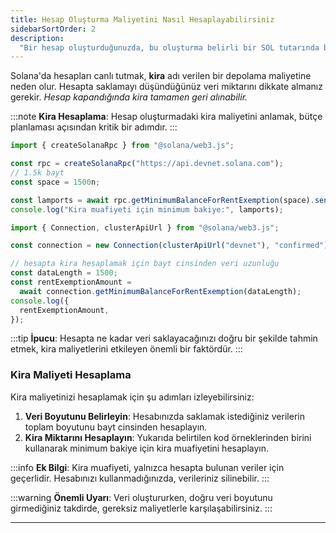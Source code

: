 ```yaml
---
title: Hesap Oluşturma Maliyetini Nasıl Hesaplayabilirsiniz
sidebarSortOrder: 2
description:
  "Bir hesap oluşturduğunuzda, bu oluşturma belirli bir SOL tutarında bir maliyet taşır. Bir hesabın oluşturulurken ne kadar maliyeti olduğunu nasıl hesaplayacağınızı öğrenin."
---
```


Solana'da hesapları canlı tutmak, **kira** adı verilen bir depolama maliyetine neden olur. Hesapta saklamayı düşündüğünüz veri miktarını dikkate almanız gerekir. *Hesap kapandığında kira tamamen geri alınabilir.*

:::note
**Kira Hesaplama**: Hesap oluşturmadaki kira maliyetini anlamak, bütçe planlaması açısından kritik bir adımdır.
:::





```typescript filename="calculate-rent.ts"
import { createSolanaRpc } from "@solana/web3.js";

const rpc = createSolanaRpc("https://api.devnet.solana.com");
// 1.5k bayt
const space = 1500n;

const lamports = await rpc.getMinimumBalanceForRentExemption(space).send();
console.log("Kira muafiyeti için minimum bakiye:", lamports);
```





```typescript
import { Connection, clusterApiUrl } from "@solana/web3.js";

const connection = new Connection(clusterApiUrl("devnet"), "confirmed");

// hesapta kira hesaplamak için bayt cinsinden veri uzunluğu
const dataLength = 1500;
const rentExemptionAmount =
  await connection.getMinimumBalanceForRentExemption(dataLength);
console.log({
  rentExemptionAmount,
});
```





:::tip
**İpucu**: Hesapta ne kadar veri saklayacağınızı doğru bir şekilde tahmin etmek, kira maliyetlerini etkileyen önemli bir faktördür.
:::

### Kira Maliyeti Hesaplama

Kira maliyetinizi hesaplamak için şu adımları izleyebilirsiniz:

1. **Veri Boyutunu Belirleyin**: Hesabınızda saklamak istediğiniz verilerin toplam boyutunu bayt cinsinden hesaplayın.
2. **Kira Miktarını Hesaplayın**: Yukarıda belirtilen kod örneklerinden birini kullanarak minimum bakiye için kira muafiyetini hesaplayın.

:::info
**Ek Bilgi**: Kira muafiyeti, yalnızca hesapta bulunan veriler için geçerlidir. Hesabınızı kullanmadığınızda, verileriniz silinebilir.
:::

:::warning
**Önemli Uyarı**: Veri oluştururken, doğru veri boyutunu girmediğiniz takdirde, gereksiz maliyetlerle karşılaşabilirsiniz.
:::

---